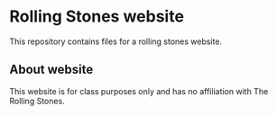 # Rolling Stones website

This repository contains files for a rolling stones website.


## About website

This website is for class purposes only and has no affiliation with The Rolling Stones.